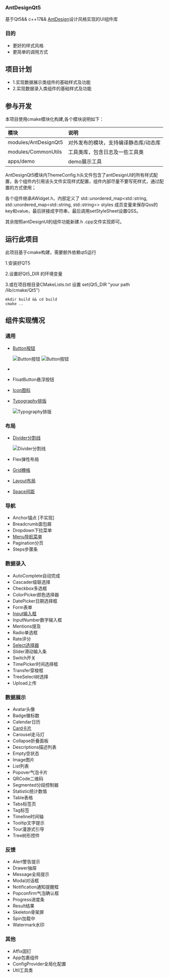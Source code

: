 ### AntDesignQt5

基于Qt5&& c++17&& [AntDesign](https://ant.design/index-cn)设计风格实现的UI组件库

### 目的

* 更好的样式风格
* 更简单的调用方式

## 项目计划

* 1.实现数据展示类组件的基础样式及功能
* 2.实现数据录入类组件的基础样式及功能

## 参与开发

本项目使用cmake模块化构建,各个模块说明如下：

| 模块                   | 说明                  |  
|:---------------------|:--------------------|  
| modules/AntDesignQt5 | 对外发布的模块，支持编译静态库/动态库 |   
| modules/CommonUtils  | 工具类库，包含日志及一些工具类     |    
| apps/demo            | demo展示工具            | 

AntDesignQt5模块内ThemeConfig.h头文件包含了antDesignUI的所有样式配置，各个组件内引用该头文件实现样式配置，组件内部尽量不要写死样式，通过配置的方式使用；

各个组件继承AWidget.h，内部定义了 std::unordered_map<std::string, std::unordered_map<std::string, std::string>> styles
成员变量来保存Qss的key和value，最后拼接成字符串，最后调用setStyleSheet设置QSS。

其余按照antDesignUI的组件功能新建.h .cpp文件实现即可。

## 运行此项目

此项目基于cmake构建，需要额外依赖qt5运行

1.安装好QT5

2.设置好Qt5_DIR 的环境变量

3.或在项目根目录CMakeLists.txt 设置 set(Qt5_DIR "your path /lib/cmake/Qt5")

```shell
mkdir build && cd build
cmake ..
```

## 组件实现情况

### 通用

* [Button按钮](./docs/Button.md)

  ![Button按钮](./docs/button-01.png)
  ![Button按钮](./docs/button-02.png)

*
* FloatButton悬浮按钮
* [Icon图标]()
* [Typography排版]()

  ![Typography排版](./docs/typography-01.png)

### 布局

* [Divider分割线]()

  ![Divider分割线](./docs/divider-01.png)

* Flex弹性布局
* [Grid栅格]()
* [Layout布局]()
* [Space间距]()

### 导航

* Anchor锚点 [不实现]
* Breadcrumb面包屑
* Dropdown下拉菜单
* [Menu导航菜单]()
* Pagination分页
* Steps步骤条

### 数据录入

* AutoComplete自动完成
* Cascader级联选择
* Checkbox多选框
* ColorPicker颜色选择器
* DatePicker日期选择框
* Form表单
* [Input输入框]()
* InputNumber数字输入框
* Mentions提及
* Radio单选框
* Rate评分
* [Select选择器]()
* Slider滑动输入条
* Switch开关
* TimePicker时间选择框
* Transfer穿梭框
* TreeSelect树选择
* Upload上传

### 数据展示

* Avatar头像
* Badge徽标数
* Calendar日历
* [Card卡片]()
* Carousel走马灯
* Collapse折叠面板
* Descriptions描述列表
* Empty空状态
* Image图片
* List列表
* Popover气泡卡片
* QRCode二维码
* Segmented分段控制器
* Statistic统计数值
* Table表格
* Tabs标签页
* Tag标签
* Timeline时间轴
* Tooltip文字提示
* Tour漫游式引导
* Tree树形控件

### 反馈

* Alert警告提示
* Drawer抽屉
* Message全局提示
* Modal对话框
* Notification通知提醒框
* Popconfirm气泡确认框
* Progress进度条
* Result结果
* Skeleton骨架屏
* Spin加载中
* Watermark水印

### 其他

* Affix固钉
* App包裹组件
* ConfigProvider全局化配置
* Util工具类